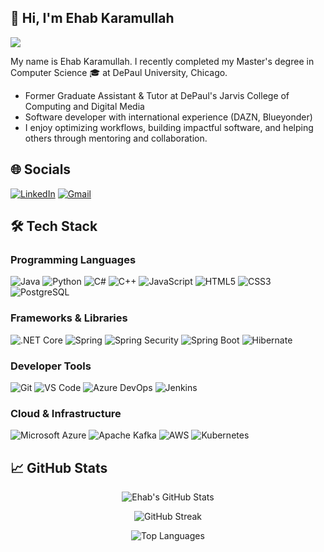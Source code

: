 ## 👋 Hi, I'm Ehab Karamullah

![](https://komarev.com/ghpvc/?username=ehabkaram1&label=Profile%20views&color=0e75b6&style=flat)

My name is Ehab Karamullah. I recently completed my Master's degree in Computer Science 🎓 at DePaul University, Chicago.
- Former Graduate Assistant & Tutor at DePaul's Jarvis College of Computing and Digital Media
- Software developer with international experience (DAZN, Blueyonder)
- I enjoy optimizing workflows, building impactful software, and helping others through mentoring and collaboration.

## 🌐 Socials
[![LinkedIn](https://img.shields.io/badge/linkedin-0077B5.svg?style=for-the-badge&logo=linkedin)](https://www.linkedin.com/in/ehab-karamullah/) [![Gmail](https://img.shields.io/badge/email-D14836?style=for-the-badge&logo=gmail&logoColor=white)](mailto:ehab8336@gmail.com)

## 🛠 Tech Stack
### **Programming Languages**
![Java](https://img.shields.io/badge/Java-007396.svg?style=for-the-badge&logo=java&logoColor=white) ![Python](https://img.shields.io/badge/Python-3776AB.svg?style=for-the-badge&logo=python&logoColor=white) ![C#](https://img.shields.io/badge/C%23-239120.svg?style=for-the-badge&logo=c-sharp&logoColor=white) ![C++](https://img.shields.io/badge/C++-00599C.svg?style=for-the-badge&logo=c%2B%2B&logoColor=white) ![JavaScript](https://img.shields.io/badge/JavaScript-F7DF1E.svg?style=for-the-badge&logo=javascript&logoColor=black) ![HTML5](https://img.shields.io/badge/HTML5-E34F26.svg?style=for-the-badge&logo=html5&logoColor=white) ![CSS3](https://img.shields.io/badge/CSS3-1572B6.svg?style=for-the-badge&logo=css3&logoColor=white) ![PostgreSQL](https://img.shields.io/badge/PostgreSQL-336791.svg?style=for-the-badge&logo=postgresql&logoColor=white)

### **Frameworks & Libraries**
![.NET Core](https://img.shields.io/badge/.NET%20Core-512BD4.svg?style=for-the-badge&logo=.net&logoColor=white) ![Spring](https://img.shields.io/badge/Spring-6DB33F.svg?style=for-the-badge&logo=spring&logoColor=white) ![Spring Security](https://img.shields.io/badge/Spring%20Security-6DB33F.svg?style=for-the-badge&logo=springsecurity&logoColor=white) ![Spring Boot](https://img.shields.io/badge/Spring%20Boot-6DB33F.svg?style=for-the-badge&logo=springboot&logoColor=white) ![Hibernate](https://img.shields.io/badge/Hibernate-59666C.svg?style=for-the-badge&logo=hibernate&logoColor=white)

### **Developer Tools**
![Git](https://img.shields.io/badge/Git-F05032.svg?style=for-the-badge&logo=git&logoColor=white) ![VS Code](https://img.shields.io/badge/VS%20Code-007ACC.svg?style=for-the-badge&logo=visual-studio-code&logoColor=white) ![Azure DevOps](https://img.shields.io/badge/Azure%20DevOps-0078D4.svg?style=for-the-badge&logo=azuredevops&logoColor=white) ![Jenkins](https://img.shields.io/badge/Jenkins-D24939.svg?style=for-the-badge&logo=jenkins&logoColor=white)

### **Cloud & Infrastructure**
![Microsoft Azure](https://img.shields.io/badge/Microsoft%20Azure-0078D4.svg?style=for-the-badge&logo=microsoftazure&logoColor=white) ![Apache Kafka](https://img.shields.io/badge/Apache%20Kafka-231F20.svg?style=for-the-badge&logo=apachekafka&logoColor=white) ![AWS](https://img.shields.io/badge/AWS-232F3E.svg?style=for-the-badge&logo=amazonaws&logoColor=white) ![Kubernetes](https://img.shields.io/badge/Kubernetes-326CE5.svg?style=for-the-badge&logo=kubernetes&logoColor=white)

## 📈 GitHub Stats
<p align="center"><img src="https://github-readme-stats.vercel.app/api?username=ehabkaram1&show_icons=true&theme=default" alt="Ehab's GitHub Stats" /></p>
<p align="center"><img src="https://github-readme-streak-stats.herokuapp.com/?user=ehabkaram1&theme=default" alt="GitHub Streak" /></p>
<p align="center"><img src="https://github-readme-stats.vercel.app/api/top-langs/?username=ehabkaram1&layout=compact&langs_count=8" alt="Top Languages" /></p>
